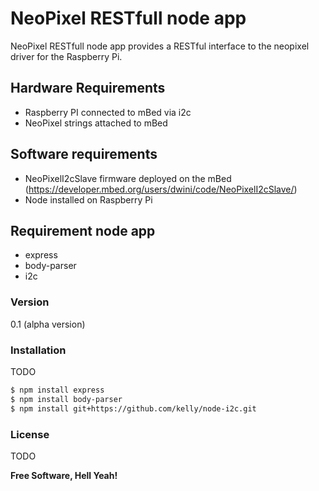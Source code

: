 # NeoPixel RESTfull node app

NeoPixel RESTfull node app provides a RESTful interface to the neopixel driver for the Raspberry Pi.

## Hardware Requirements

- Raspberry PI connected to mBed via i2c
- NeoPixel strings attached to mBed

## Software requirements
- NeoPixelI2cSlave firmware deployed on the mBed (https://developer.mbed.org/users/dwini/code/NeoPixelI2cSlave/)
- Node installed on Raspberry Pi

## Requirement node app
- express
- body-parser
- i2c

### Version
0.1 (alpha version)

### Installation

TODO

```sh
$ npm install express
$ npm install body-parser
$ npm install git+https://github.com/kelly/node-i2c.git
```

### License
TODO

**Free Software, Hell Yeah!**

